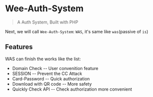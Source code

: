 # Wee-Auth-System
> A Auth System, Built with PHP

Next, we will call `Wee-Auth-System`: `WAS`, it's same like `was`(passive of `is`)

## Features

WAS can finish the works like the list:

- Domain Check -- User convenition feature
- SESSION -- Prevent the CC Attack
- Card-Password -- Quick authorization
- Download with QR code -- More safety
- Quickly Check API -- Check authorization more convenient

